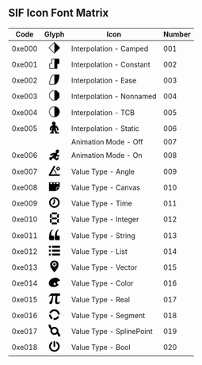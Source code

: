 SIF Icon Font Matrix
----

Code         |Glyph            |Icon         |Number
------------ | :-------------: | ------------| ------------|
0xe000 |![alt Interplator - Camped](./output/png-24px/interpolator-camped.png) |Interpolation - Camped | 001 
0xe001 |![alt Interplator - Constant](./output/png-24px/interpolator-constant.png) |Interpolation - Constant |002
0xe002 |![alt Interplator - Ease](./output/png-24px/interpolator-ease.png) |Interpolation - Ease |003
0xe003 |![alt Interplator - Nonnamed](./output/png-24px/interpolator-nonnamed.png) |Interpolation - Nonnamed |004
0xe004 |![alt Interplator - TCB](./output/png-24px/interpolator-TCB.png) |Interpolation - TCB |005
0xe005 |![alt Standing Figure](./output/png-24px/still-figure.png) |Interpolation - Static |006
       |                                                           |Animation Mode - Off |007
0xe006 |![alt Warkling Figure](./output/png-24px/walking-figure.png) |Animation Mode - On |008
0xe007 |![alt Angle](./output/png-24px/angle.png) |Value Type - Angle |009
0xe008 |![alt Celluloid](./output/png-24px/celluloid.png) |Value Type - Canvas |010
0xe009 |![alt Clock](./output/png-24px/clock.png) |Value Type - Time |011
0xe010 |![alt Digital](./output/png-24px/digital.png) |Value Type - Integer |012
0xe011 |![alt Double Quotes](./output/png-24px/double-quotes.png) |Value Type - String |013
0xe012 |![alt List](./output/png-24px/list.png) |Value Type - List |014
0xe013 |![alt Map Pin](./output/png-24px/map-pin.png) |Value Type - Vector |015
0xe014 |![alt Paint Pallet](./output/png-24px/paint-pallet.png) |Value Type - Color |016
0xe015 |![alt Pi](./output/png-24px/pi.png) |Value Type - Real |017
0xe016 |![alt Segment](./output/png-24px/segment.png) |Value Type - Segment |018
0xe017 |![alt Spline Point](./output/png-24px/spline-point.png) |Value Type - SplinePoint |019
0xe018 |![alt Switch](./output/png-24px/switch.png) |Value Type - Bool |020
